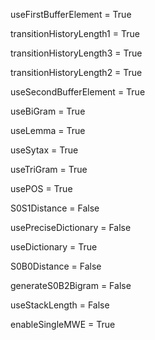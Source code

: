 useFirstBufferElement = True

transitionHistoryLength1 = True

transitionHistoryLength3 = True

transitionHistoryLength2 = True

useSecondBufferElement = True

useBiGram = True

useLemma = True

useSytax = True

useTriGram = True

usePOS = True

S0S1Distance = False

usePreciseDictionary = False

useDictionary = True

S0B0Distance = False

generateS0B2Bigram = False

useStackLength = False

enableSingleMWE = True


